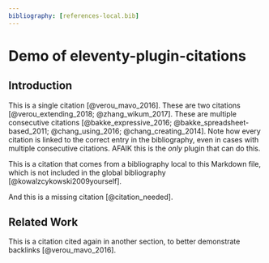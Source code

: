 ```yaml
---
bibliography: [references-local.bib]
---
```


# Demo of eleventy-plugin-citations

<!-- [Back to documentation](../README.md) -->

## Introduction

This is a single citation [@verou_mavo_2016].
These are two citations [@verou_extending_2018; @zhang_wikum_2017].
These are multiple consecutive citations [@bakke_expressive_2016; @bakke_spreadsheet-based_2011; @chang_using_2016; @chang_creating_2014].
Note how every citation is linked to the correct entry in the bibliography, even in cases with multiple consecutive citations.
AFAIK this is the _only_ plugin that can do this.

This is a citation that comes from a bibliography local to this Markdown file, which is not included in the global bibliography [@kowalzcykowski2009yourself].

And this is a missing citation [@citation_needed].

## Related Work

This is a citation cited again in another section, to better demonstrate backlinks [@verou_mavo_2016].